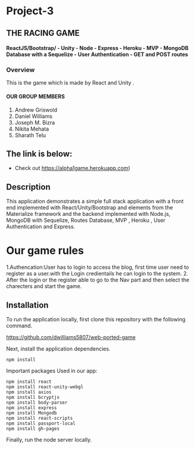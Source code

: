 # Project-3
 ## THE RACING GAME

#### ReactJS/Bootstrap/ - Unity - Node - Express - Heroku - MVP - MongoDB Database with a Sequelize - User Authentication - GET and POST routes 

### Overview

This is the game which is made by React and Unity .
  
  #### OUR GROUP MEMBERS
  
  1. Andrew Griswold 
  2. Daniel Williams
  3. Joseph M. Bizra
  4. Nikita Mehata
  5. Sharath Telu 

  
  ## The link is below:

* Check out https://alpha1game.herokuapp.com)


## Description

This application demonstrates a simple full stack application with a front end implemented with React/Unity/Bootstrap and elements from the Materialize framework and the backend implemented with Node.js, MongoDB with Sequelize, Routes Database, MVP , Heroku , User Authentication and Express.

# Our game rules
1.Authencation:User has to login to access the blog, first time user need to register as a user.with the Login credientails he can login to the system.
2. After the login or the register able to go to the Nav part and then select the charecters and start the game.



## Installation

To run the application locally, first clone this repository with the following command.

  https://github.com/dwilliams5807/web-ported-game
	
Next, install the application dependencies.

    npm install

Important packages Used in our app:

	npm install react
    npm install react-unity-webgl
    npm install axios
    npm install bcryptjs
    npm install body-parser
	npm install express
	npm install Mongodb
    npm install react-scripts
	npm install passport-local
    npm install gh-pages

Finally, run the node server locally.